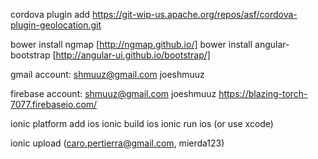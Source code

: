 cordova plugin add https://git-wip-us.apache.org/repos/asf/cordova-plugin-geolocation.git

bower install ngmap                 [http://ngmap.github.io/]
bower install angular-bootstrap     [http://angular-ui.github.io/bootstrap/]

gmail account:
shmuuz@gmail.com
joeshmuuz

firebase account:
shmuuz@gmail.com
joeshmuuz
https://blazing-torch-7077.firebaseio.com/

ionic platform add ios
ionic build ios
ionic run ios  (or use xcode)

ionic upload
(caro.pertierra@gmail.com, mierda123)



